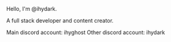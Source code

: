 Hello, I'm @ihydark.

A full stack developer and content creator.

Main discord account: ihyghost
Other discord account: ihydark

